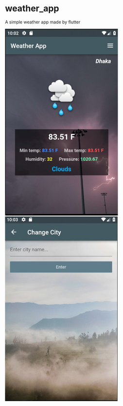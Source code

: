 # weather_app
A simple weather app made by flutter 

![homepage](wss01.jpg)
![cityinputpage](wss02.jpg)
